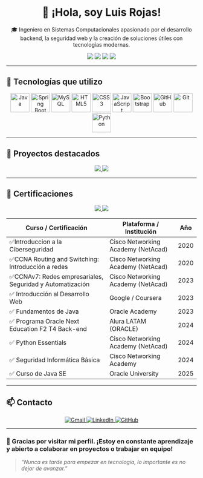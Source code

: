 <h1 align="center">👋 ¡Hola, soy Luis Rojas!</h1>

<p align="center">
🎓 Ingeniero en Sistemas Computacionales apasionado por el desarrollo backend, la seguridad web y la creación de soluciones útiles con tecnologías modernas.
</p>

<p align="center">
  <img src="https://img.shields.io/badge/Spring_Boot-6DB33F?style=for-the-badge&logo=springboot&logoColor=white"/>
  <img src="https://img.shields.io/badge/Java-Backend-blue?style=for-the-badge&logo=java&logoColor=white"/>
  <img src="https://img.shields.io/badge/SQL-MySQL-4479A1?style=for-the-badge&logo=mysql&logoColor=white"/>
  <img src="https://img.shields.io/badge/QA%20Testing-JUnit-green?style=for-the-badge&logo=testing-library&logoColor=white"/>
</p>

---

## 🚀 Tecnologías que utilizo

<div align="center">
  <img src="https://cdn.jsdelivr.net/gh/devicons/devicon/icons/java/java-original.svg" title="Java" alt="Java" width="50" height="50"/>
  <img src="https://cdn.jsdelivr.net/gh/devicons/devicon/icons/spring/spring-original.svg" title="Spring Boot" alt="Spring Boot" width="50" height="50"/>
  <img src="https://cdn.jsdelivr.net/gh/devicons/devicon/icons/mysql/mysql-original.svg" title="MySQL" alt="MySQL" width="50" height="50"/>
  <img src="https://cdn.jsdelivr.net/gh/devicons/devicon/icons/html5/html5-original.svg" title="HTML5" alt="HTML5" width="50" height="50"/>
  <img src="https://cdn.jsdelivr.net/gh/devicons/devicon/icons/css3/css3-original.svg" title="CSS3" alt="CSS3" width="50" height="50"/>
  <img src="https://cdn.jsdelivr.net/gh/devicons/devicon/icons/javascript/javascript-original.svg" title="JavaScript" alt="JavaScript" width="50" height="50"/>
  <img src="https://cdn.jsdelivr.net/gh/devicons/devicon/icons/bootstrap/bootstrap-original.svg" title="Bootstrap" alt="Bootstrap" width="50" height="50"/>
  <img src="https://cdn.jsdelivr.net/gh/devicons/devicon/icons/github/github-original.svg" title="GitHub" alt="GitHub" width="50" height="50"/>
  <img src="https://cdn.jsdelivr.net/gh/devicons/devicon/icons/git/git-original.svg" title="Git" alt="Git" width="50" height="50"/>
  <img src="https://cdn.jsdelivr.net/gh/devicons/devicon/icons/python/python-original.svg" title="Python" alt="Python" width="50" height="50"/>
</div>

---

## 📂 Proyectos destacados

<p align="center">
  <a href="https://github.com/luisito-rojas/control-herramientas" target="_blank">
    <img src="https://img.shields.io/badge/🔧%20Gestión%20de%20Herramientas-Spring_Boot-blue?style=for-the-badge"/>
  </a>
  <a href="https://github.com/luisito-rojas/Agenda-de-Contactos" target="_blank">
    <img src="https://img.shields.io/badge/📒%20Agenda%20de%20Contactos-CRUD-green?style=for-the-badge"/>
  </a>
</p>

---

## 🧾 Certificaciones

<p align="center">
  <a href="./Certificado%20Luis%20Armando%20Rojas%20Salazar%20CCNA%20R-S%20Introduction%20to%20Networks.pdf" target="_blank">
    <img src="https://img.shields.io/badge/CCNA%20R&S:%20Introduction%20to%20Networks-Cisco-blue?style=for-the-badge&logo=cisco"/>
  </a>
  <a href="./Certificado%20Luis%20Armando%20Rojas%20Salazar%20CCNA-Switching-Routing-and%20Wireless.pdf" target="_blank">
    <img src="https://img.shields.io/badge/CCNAv7:%20Switching,%20Routing%20and%20Wireless-Cisco-lightblue?style=for-the-badge&logo=cisco"/>
  </a>
</p>

| Curso / Certificación                                     | Plataforma / Institución        | Año       |
|-----------------------------------------------------------|----------------------------------|-----------|
| ✅Introduccion a la Ciberseguridad                        | Cisco Networking Academy (NetAcad) | 2020 |
| ✅CCNA Routing and Switching: Introducción a redes        | Cisco Networking Academy (NetAcad) | 2020 |
| ✅CCNAv7: Redes empresariales, Seguridad y Automatización | Cisco Networking Academy (NetAcad) | 2023 |
| ✅ Introducción al Desarrollo Web                         | Google / Coursera               | 2023      |
| ✅ Fundamentos de Java                                     | Oracle Academy                  | 2023      |
| ✅ Programa Oracle Next Education F2 T4 Back-end          | Alura LATAM (ORACLE)            | 2024 |
| ✅ Python Essentials                                       | Cisco Networking Academy (NetAcad) | 2024 |
| ✅ Seguridad Informática Básica                            | Cisco Networking Academy        | 2024      |
| ✅ Curso de Java SE                                        | Oracle University               | 2025      |

---

## 📫 Contacto

<p align="center">
  <a href="mailto:luis.torres.rojas.18@gmail.com">
    <img src="https://img.shields.io/badge/Correo-Gmail-red?style=for-the-badge&logo=gmail&logoColor=white" alt="Gmail">
  </a>
  <a href="https://www.linkedin.com/in/luis-rojas-2aba9018a" target="_blank">
    <img src="https://img.shields.io/badge/LinkedIn-Perfil-blue?style=for-the-badge&logo=linkedin&logoColor=white" alt="LinkedIn">
  </a>
  <a href="https://github.com/luisito-rojas" target="_blank">
    <img src="https://img.shields.io/badge/GitHub-luisito--rojas-333?style=for-the-badge&logo=github&logoColor=white" alt="GitHub">
  </a>
</p>

---

### 🙌 Gracias por visitar mi perfil. ¡Estoy en constante aprendizaje y abierto a colaborar en proyectos o trabajar en equipo!

> *“Nunca es tarde para empezar en tecnología, lo importante es no dejar de avanzar.”*
